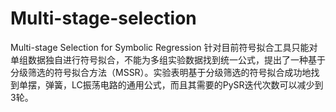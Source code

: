 # Multi-stage-selection
Multi-stage Selection for Symbolic Regression
针对目前符号拟合工具只能对单组数据独自进行符号拟合，不能为多组实验数据找到统一公式，提出了一种基于分级筛选的符号拟合方法（MSSR）。实验表明基于分级筛选的符号拟合成功地找到单摆，弹簧，LC振荡电路的通用公式，而且其需要的PySR迭代次数可以减少到3轮。
